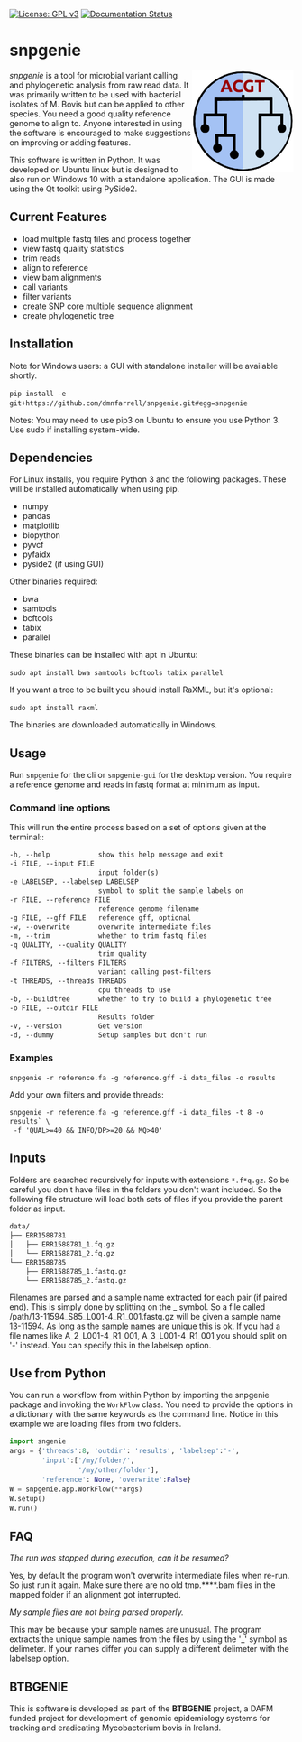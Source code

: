 [![License: GPL v3](https://img.shields.io/badge/License-GPL%20v3-blue.svg)](https://www.gnu.org/licenses/gpl-3.0)
[![Documentation Status](https://readthedocs.org/projects/snpgenie/badge/?version=latest)](https://snpgenie.readthedocs.io/en/latest/?badge=latest)

# snpgenie

<img align="right" src=snpgenie/logo.png width=180px>

_snpgenie_ is a tool for microbial variant calling and phylogenetic analysis from raw read data. It was primarily written to be used with bacterial isolates of M. Bovis but can be applied to other species. You need a good quality reference genome to align to. Anyone interested in using the software is encouraged to make suggestions on improving or adding features.

This software is written in Python. It was developed on Ubuntu linux but is designed to also run on Windows 10 with a standalone application. The GUI is made using the Qt toolkit using PySide2.

## Current Features

* load multiple fastq files and process together
* view fastq quality statistics
* trim reads
* align to reference
* view bam alignments
* call variants
* filter variants
* create SNP core multiple sequence alignment
* create phylogenetic tree

## Installation

Note for Windows users: a GUI with standalone installer will be available shortly.

`pip install -e git+https://github.com/dmnfarrell/snpgenie.git#egg=snpgenie`

Notes: You may need to use pip3 on Ubuntu to ensure you use Python 3. Use sudo if installing system-wide.

## Dependencies

For Linux installs, you require Python 3 and the following packages. These will be installed automatically when using pip.

* numpy
* pandas
* matplotlib
* biopython
* pyvcf
* pyfaidx
* pyside2 (if using GUI)

Other binaries required:

* bwa
* samtools
* bcftools
* tabix
* parallel

These binaries can be installed with apt in Ubuntu:

`sudo apt install bwa samtools bcftools tabix parallel`

If you want a tree to be built you should install RaXML, but it's optional:

`sudo apt install raxml`

The binaries are downloaded automatically in Windows.

## Usage

Run `snpgenie` for the cli or `snpgenie-gui` for the desktop version. You require a reference genome and reads in fastq format at minimum as input.

### Command line options

This will run the entire process based on a set of options given at the terminal::
```
-h, --help            show this help message and exit
-i FILE, --input FILE
                      input folder(s)
-e LABELSEP, --labelsep LABELSEP
                      symbol to split the sample labels on
-r FILE, --reference FILE
                      reference genome filename
-g FILE, --gff FILE   reference gff, optional
-w, --overwrite       overwrite intermediate files
-m, --trim            whether to trim fastq files
-q QUALITY, --quality QUALITY
                      trim quality
-f FILTERS, --filters FILTERS
                      variant calling post-filters
-t THREADS, --threads THREADS
                      cpu threads to use
-b, --buildtree       whether to try to build a phylogenetic tree
-o FILE, --outdir FILE
                      Results folder
-v, --version         Get version
-d, --dummy           Setup samples but don't run
```

### Examples

```
snpgenie -r reference.fa -g reference.gff -i data_files -o results
```

Add your own filters and provide threads:

```
snpgenie -r reference.fa -g reference.gff -i data_files -t 8 -o results` \
 -f 'QUAL>=40 && INFO/DP>=20 && MQ>40'
```

## Inputs

Folders are searched recursively for inputs with extensions `*.f*q.gz`. So be careful you don't have files in the folders you don't want included. So the following file structure will load both sets of files if you provide the parent folder as input.

```
data/
├── ERR1588781
│   ├── ERR1588781_1.fq.gz
│   └── ERR1588781_2.fq.gz
└── ERR1588785
    ├── ERR1588785_1.fastq.gz
    └── ERR1588785_2.fastq.gz
```

Filenames are parsed and a sample name extracted for each pair (if paired end). This is simply done by splitting on the _ symbol. So a file called /path/13-11594_S85_L001-4_R1_001.fastq.gz will be given a sample name 13-11594. As long as the sample names are unique this is ok. If you had a file names like A_2_L001-4_R1_001,  A_3_L001-4_R1_001 you should split on '-' instead. You can specify this in the labelsep option.

## Use from Python

You can run a workflow from within Python by importing the snpgenie package and invoking the `WorkFlow` class. You need to provide the options in a dictionary with the same keywords as the command line. Notice in this example we are loading files from two folders.

```python
import sngenie
args = {'threads':8, 'outdir': 'results', 'labelsep':'-',
        'input':['/my/folder/',
                 '/my/other/folder'],
        'reference': None, 'overwrite':False}
W = snpgenie.app.WorkFlow(**args)
W.setup()
W.run()
```

## FAQ

_The run was stopped during execution, can it be resumed?_

Yes, by default the program won't overwrite intermediate files when re-run. So just run it again. Make sure there are no old tmp.****.bam files in the mapped folder if an alignment got interrupted.

_My sample files are not being parsed properly._

This may be because your sample names are unusual. The program extracts the unique sample names from the files by using the '_' symbol as delimeter. If your names differ you can supply a different delimeter with the labelsep option.

## BTBGENIE

This is software is developed as part of the **BTBGENIE** project, a DAFM funded project for development of genomic epidemiology systems for tracking and eradicating Mycobacterium bovis in Ireland.
